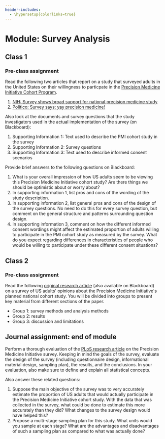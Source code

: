 ```yaml
---
header-includes:
  - \hypersetup{colorlinks=true}
---
```


# Module: Survey Analysis

## Class 1

### Pre-class assignment

Read the following two articles that report on a study that surveyed adults in the United States on their willingness to particpate in the [Precision Medicine Initiative Cohort Program](https://www.nih.gov/research-training/allofus-research-program).

1. [NIH: Survey shows broad support for national precision medicine study](https://www.nih.gov/news-events/news-releases/survey-shows-broad-support-national-precision-medicine-study)
2. [Politico: Survey says: yay precision medicine!](http://www.politico.com/tipsheets/morning-ehealth/2016/08/survey-says-yay-precision-medicine-focus-on-cybersecurity-and-privacy-first-of-its-kind-study-from-va-to-commence-215951)

Also look at the documents and survey questions that the study investigators used in the actual implementation of the survey (on Blackboard):

1. Supporting Information 1: Text used to describe the PMI cohort study in the survey
2. Supporting Information 2: Survey questions
3. Supporting Information 3: Text used to describe informed consent scenarios

Provide brief answers to the following questions on Blackboard:

1. What is your overall impression of how US adults seem to be viewing this Precision Medicine Initiative cohort study? Are there things we should be optimistic about or worry about?
2. In supporting information 1, list pros and cons of the wording of the study description.
3. In supporting information 2, list general pros and cons of the design of the survey questions. No need to do this for every survey question, but comment on the general structure and patterns surrounding question design.
4. In supporting information 3, comment on how the different informed consent wordings might affect the estimated proportion of adults willing to participate in the PMI cohort study as measured by the survey. What do you expect regarding differences in characteristics of people who would be willing to participate under these different consent situations?

## Class 2

### Pre-class assignment

Read the following [original research article](http://journals.plos.org/plosone/article?id=10.1371/journal.pone.0160461) (also available on Blackboard) on a survey of US adults' opinions about the Precision Medicine Initiative's planned national cohort study. You will be divided into groups to present key material from different sections of the paper.

- Group 1: survey methods and analysis methods
- Group 2: results
- Group 3: discussion and limitations

## Journal assignment: end of module

Perform a thorough evaluation of the [PLoS research article](http://journals.plos.org/plosone/article?id=10.1371/journal.pone.0160461) on the Precision Medicine Initiative survey. Keeping in mind the goals of the survey, evaluate the design of the survey (including questionnaire design, informational material design, sampling plan), the results, and the conclusions. In your evaluation, also make sure to define and explain all statistical concepts.

Also answer these related questions:

1. Suppose the main objective of the survey was to very accurately estimate the proportion of US adults that would actually participate in the Precision Medicine Initiative cohort study. With the data that was collected in the survey, what could be done to estimate this more accurately than they did? What changes to the survey design would have helped this?
2. Propose a multi-stage sampling plan for this study. What units would you sample at each stage? What are the advantages and disadvantages of such a sampling plan as compared to what was actually done?
